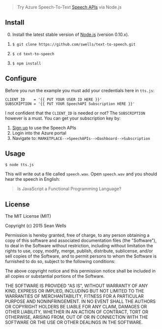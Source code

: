
> Try Azure Speech-To-Text [Speech APIs](https://gallery.azureml.net/MachineLearningAPI/89d229231a72471ebf7280fb5bd3e18c) via Node.js

## Install

0. Install the latest stable version of [Node.js](https://nodejs.org/) (version 0.10.x).

1. `$ git clone https://github.com/swells/text-to-speech.git`

2. `$ cd text-to-speech`

3. `$ npm install`

## Configure

Before you run the example you must add your credentials here in `tts.js`:

```
CLIENT_ID    = '{{ PUT YOUR USER ID HERE }}'
SUBSCRIPTION = '{{ PUT YOUR SpeechAPI Subscription HERE }}'
```

I not confident that the `CLIENT_ID` is needed or not? The `SUBSCRIPTION` 
however is a must. You can get your subscription key by:

1. [Sign up](http://www.projectoxford.ai/speech) to use the Speech APIs
2. Login into the Azure portal
3. Navigate to: `MARKETPLACE-->SpeechAPIs-->Dashboard-->Subscription`

## Usage

```
$ node tts.js
```

This will write out a file called `speech.wav`. Open `speech.wav` and you should
hear the speech in English: 
> Is JavaScript a Functional Programming Language?

## License

The MIT License (MIT)

Copyright (c) 2015 Sean Wells

Permission is hereby granted, free of charge, to any person obtaining a copy
of this software and associated documentation files (the "Software"), to deal
in the Software without restriction, including without limitation the rights
to use, copy, modify, merge, publish, distribute, sublicense, and/or sell
copies of the Software, and to permit persons to whom the Software is
furnished to do so, subject to the following conditions:

The above copyright notice and this permission notice shall be included in all
copies or substantial portions of the Software.

THE SOFTWARE IS PROVIDED "AS IS", WITHOUT WARRANTY OF ANY KIND, EXPRESS OR
IMPLIED, INCLUDING BUT NOT LIMITED TO THE WARRANTIES OF MERCHANTABILITY,
FITNESS FOR A PARTICULAR PURPOSE AND NONINFRINGEMENT. IN NO EVENT SHALL THE
AUTHORS OR COPYRIGHT HOLDERS BE LIABLE FOR ANY CLAIM, DAMAGES OR OTHER
LIABILITY, WHETHER IN AN ACTION OF CONTRACT, TORT OR OTHERWISE, ARISING FROM,
OUT OF OR IN CONNECTION WITH THE SOFTWARE OR THE USE OR OTHER DEALINGS IN THE
SOFTWARE.
